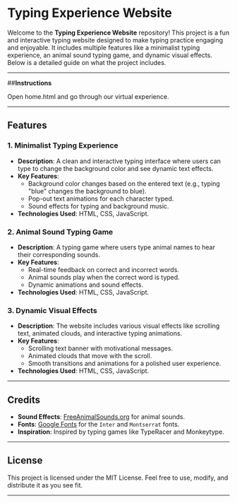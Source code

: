 # **Typing Experience Website**

Welcome to the **Typing Experience Website** repository! This project is a fun and interactive typing website designed to make typing practice engaging and enjoyable. It includes multiple features like a minimalist typing experience, an animal sound typing game, and dynamic visual effects. Below is a detailed guide on what the project includes.

---
##**Instructions**

Open home.html and go through our virtual experience.

---
## **Features**

### 1. **Minimalist Typing Experience**
- **Description**: A clean and interactive typing interface where users can type to change the background color and see dynamic text effects.
- **Key Features**:
  - Background color changes based on the entered text (e.g., typing "blue" changes the background to blue).
  - Pop-out text animations for each character typed.
  - Sound effects for typing and background music.
- **Technologies Used**: HTML, CSS, JavaScript.

### 2. **Animal Sound Typing Game**
- **Description**: A typing game where users type animal names to hear their corresponding sounds.
- **Key Features**:
  - Real-time feedback on correct and incorrect words.
  - Animal sounds play when the correct word is typed.
  - Dynamic animations and sound effects.
- **Technologies Used**: HTML, CSS, JavaScript.

### 3. **Dynamic Visual Effects**
- **Description**: The website includes various visual effects like scrolling text, animated clouds, and interactive typing animations.
- **Key Features**:
  - Scrolling text banner with motivational messages.
  - Animated clouds that move with the scroll.
  - Smooth transitions and animations for a polished user experience.
- **Technologies Used**: HTML, CSS, JavaScript.

---

## **Credits**
- **Sound Effects**: [FreeAnimalSounds.org](https://freeanimalsounds.org) for animal sounds.
- **Fonts**: [Google Fonts](https://fonts.google.com) for the `Inter` and `Montserrat` fonts.
- **Inspiration**: Inspired by typing games like TypeRacer and Monkeytype.

---

## **License**
This project is licensed under the MIT License. Feel free to use, modify, and distribute it as you see fit.

---
